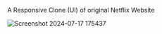 A Responsive Clone (UI) of original Netflix Website




![Screenshot 2024-07-17 175437](https://github.com/user-attachments/assets/32f48aa0-4a82-4f28-8af0-5378c6106491)
